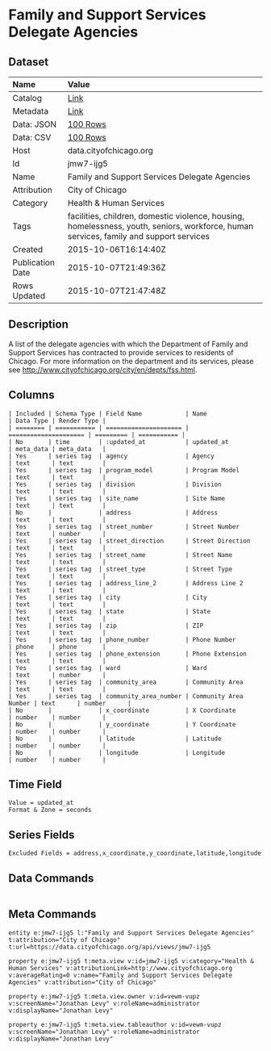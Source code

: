 # Family and Support Services Delegate Agencies

## Dataset

| Name | Value |
| :--- | :---- |
| Catalog | [Link](https://catalog.data.gov/dataset/family-and-support-services-delegate-agencies) |
| Metadata | [Link](https://data.cityofchicago.org/api/views/jmw7-ijg5) |
| Data: JSON | [100 Rows](https://data.cityofchicago.org/api/views/jmw7-ijg5/rows.json?max_rows=100) |
| Data: CSV | [100 Rows](https://data.cityofchicago.org/api/views/jmw7-ijg5/rows.csv?max_rows=100) |
| Host | data.cityofchicago.org |
| Id | jmw7-ijg5 |
| Name | Family and Support Services Delegate Agencies |
| Attribution | City of Chicago |
| Category | Health & Human Services |
| Tags | facilities, children, domestic violence, housing, homelessness, youth, seniors, workforce, human services, family and support services |
| Created | 2015-10-06T16:14:40Z |
| Publication Date | 2015-10-07T21:49:36Z |
| Rows Updated | 2015-10-07T21:47:48Z |

## Description

A list of the delegate agencies with which the Department of Family and Support Services has contracted to provide services to residents of Chicago.  For more information on the department and its services, please see http://www.cityofchicago.org/city/en/depts/fss.html.

## Columns

```ls
| Included | Schema Type | Field Name            | Name                  | Data Type | Render Type |
| ======== | =========== | ===================== | ===================== | ========= | =========== |
| No       | time        | :updated_at           | updated_at            | meta_data | meta_data   |
| Yes      | series tag  | agency                | Agency                | text      | text        |
| Yes      | series tag  | program_model         | Program Model         | text      | text        |
| Yes      | series tag  | division              | Division              | text      | text        |
| Yes      | series tag  | site_name             | Site Name             | text      | text        |
| No       |             | address               | Address               | text      | text        |
| Yes      | series tag  | street_number         | Street Number         | text      | number      |
| Yes      | series tag  | street_direction      | Street Direction      | text      | text        |
| Yes      | series tag  | street_name           | Street Name           | text      | text        |
| Yes      | series tag  | street_type           | Street Type           | text      | text        |
| Yes      | series tag  | address_line_2        | Address Line 2        | text      | text        |
| Yes      | series tag  | city                  | City                  | text      | text        |
| Yes      | series tag  | state                 | State                 | text      | text        |
| Yes      | series tag  | zip                   | ZIP                   | text      | text        |
| Yes      | series tag  | phone_number          | Phone Number          | phone     | phone       |
| Yes      | series tag  | phone_extension       | Phone Extension       | text      | text        |
| Yes      | series tag  | ward                  | Ward                  | text      | number      |
| Yes      | series tag  | community_area        | Community Area        | text      | text        |
| Yes      | series tag  | community_area_number | Community Area Number | text      | number      |
| No       |             | x_coordinate          | X Coordinate          | number    | number      |
| No       |             | y_coordinate          | Y Coordinate          | number    | number      |
| No       |             | latitude              | Latitude              | number    | number      |
| No       |             | longitude             | Longitude             | number    | number      |
```

## Time Field

```ls
Value = updated_at
Format & Zone = seconds
```

## Series Fields

```ls
Excluded Fields = address,x_coordinate,y_coordinate,latitude,longitude
```

## Data Commands

```ls
```

## Meta Commands

```ls
entity e:jmw7-ijg5 l:"Family and Support Services Delegate Agencies" t:attribution="City of Chicago" t:url=https://data.cityofchicago.org/api/views/jmw7-ijg5

property e:jmw7-ijg5 t:meta.view v:id=jmw7-ijg5 v:category="Health & Human Services" v:attributionLink=http://www.cityofchicago.org v:averageRating=0 v:name="Family and Support Services Delegate Agencies" v:attribution="City of Chicago"

property e:jmw7-ijg5 t:meta.view.owner v:id=vewm-vupz v:screenName="Jonathan Levy" v:roleName=administrator v:displayName="Jonathan Levy"

property e:jmw7-ijg5 t:meta.view.tableauthor v:id=vewm-vupz v:screenName="Jonathan Levy" v:roleName=administrator v:displayName="Jonathan Levy"
```